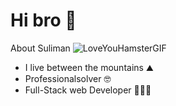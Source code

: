 
 # Hi bro 🤙

About Suliman ![LoveYouHamsterGIF](https://github.com/S0x7E2/S0x7E2/assets/65790722/5de36a38-14ac-46bb-9e2d-9c9300223326)


- I live between the mountains ⛰️
- Professionalsolver 🤓
- Full-Stack web Developer 👨🏻‍💻







